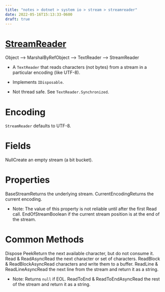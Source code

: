 ```yaml
---
title: "notes > dotnet > system io > stream > streamreader"
date: 2022-05-16T15:13:33-0600
draft: true
---
```

# [StreamReader](https://docs.microsoft.com/en-us/dotnet/api/system.io.streamreader?view=net-6.0)
Object –> MarshalByRefObject –> TextReader –> StreamReader
- A `TextReader` that reads characters (not bytes) from a stream in a particular encoding (like UTF-8).
- Implements `IDisposable`.

- Not thread safe. See `TextReader.Synchronized`.

# Encoding
`StreamReader` defaults to UTF-8.

# Fields
NullCreate an empty stream (a bit bucket).

# Properties
BaseStreamReturns the underlying stream.
CurrentEncodingReturns the current encoding.
- Note: The value of this property is not reliable until after the first Read call.
EndOfStreamBoolean if the current stream position is at the end of the stream.

# Common Methods
Dispose
PeekReturn the next available character, but do not consume it.
Read & ReadAsyncRead the next character or set of characters.
ReadBlock & ReadBlockAsyncRead characters and write them to a buffer.
ReadLine & ReadLineAsyncRead the next line from the stream and return it as a string.
- Note: Returns `null` if EOL.
ReadToEnd & ReadToEndAsyncRead the rest of the stream and return it as a string.
